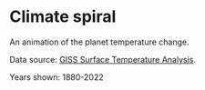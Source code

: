 # Climate spiral

An animation of the planet temperature change.

Data source: [GISS Surface Temperature Analysis](https://data.giss.nasa.gov/gistemp/).

Years shown: 1880-2022
